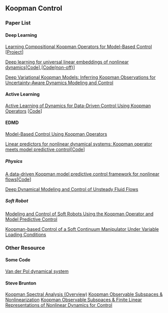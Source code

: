 ## Koopman Control

### Paper List

#### Deep Learning
[Learning Compositional Koopman Operators for Model-Based Control](https://arxiv.org/abs/1910.08264) \[[Project](http://koopman.csail.mit.edu/)\]

[Deep learning for universal linear embeddings of nonlinear dynamics](https://www.nature.com/articles/s41467-018-07210-0)\[[Code](https://github.com/BethanyL/DeepKoopman)\],\[[Code(non-off)](https://github.com/dykuang/Deep----Koopman)\]

[Deep Variational Koopman Models: Inferring Koopman Observations for Uncertainty-Aware Dynamics Modeling and Control](https://arxiv.org/abs/1902.09742)

#### Active Learning
[Active Learning of Dynamics for Data-Driven Control Using Koopman Operators](https://arxiv.org/abs/1906.05194) \[[Code](https://github.com/ianabraham21/koopman-ctrl-active-learning)\]


#### EDMD
[Model-Based Control Using Koopman Operators](https://arxiv.org/abs/1709.01568)

[Linear predictors for nonlinear dynamical systems: Koopman operator meets model predictive control](https://arxiv.org/pdf/1611.03537.pdf)\[[Code](https://github.com/MilanKorda/KoopmanMPC)\]

##### Physics
[A data-driven Koopman model predictive control framework for nonlinear flows](https://arxiv.org/abs/1804.05291)\[[Code](https://github.com/arbabiha/KoopmanMPC_for_flowcontrol)\]

[Deep Dynamical Modeling and Control of Unsteady Fluid Flows](https://arxiv.org/abs/1805.07472)

##### Soft Robot
[Modeling and Control of Soft Robots Using the Koopman Operator and Model Predictive Control](https://arxiv.org/abs/1902.02827)

[Koopman-based Control of a Soft Continuum Manipulator Under Variable Loading Conditions](https://arxiv.org/abs/2002.01407)

### Other Resource
#### Some Code
[Van der Pol dynamical system](https://github.com/i-abr/mpc-koopman)
#### Steve Brunton
[Koopman Spectral Analysis (Overview)](https://www.youtube.com/watch?v=J7s0XNT96ag)
[Koopman Observable Subspaces & Nonlinearization](https://www.youtube.com/watch?v=pnGsQAt0od4)
[Koopman Observable Subspaces & Finite Linear Representations of Nonlinear Dynamics for Control](https://www.youtube.com/watch?v=K5CRbC4yqnk&list=PLMrJAkhIeNNSVXUvppZTYNHKQUD-oWys9)
